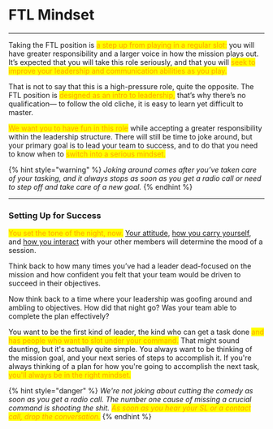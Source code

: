 # FTL Mindset

***

Taking the FTL position is <mark style="color:orange;">a step up from playing in a regular slot:</mark> you will have greater responsibility and a larger voice in how the mission plays out. It’s expected that you will take this role seriously, and that you will <mark style="color:orange;">seek to improve your leadership and communication abilities as you play.</mark>&#x20;

That is not to say that this is a high-pressure role, quite the opposite. The FTL position is <mark style="color:orange;">designed as an intro to leadership,</mark> that’s why there’s no qualification— to follow the old cliche, it is easy to learn yet difficult to master.&#x20;

<mark style="color:orange;">We want you to have fun in this role</mark> while accepting a greater responsibility within the leadership structure. There will still be time to joke around, but your primary goal is to lead your team to success, and to do that you need to know when to <mark style="color:orange;">switch into a serious mindset.</mark>

{% hint style="warning" %}
_Joking around comes after you’ve taken care of your tasking, and it always stops as soon as you get a radio call or need to step off and take care of a new goal._
{% endhint %}

***

### Setting Up for Success

<mark style="color:orange;">You set the tone of the night, now.</mark> [Your attitude](../effective-management/dont-show-frustration.md), [how you carry yourself](finding-something-to-do.md), and [how you interact](../effective-management/dont-blame-subordinates.md) with your other members will determine the mood of a session.&#x20;

Think back to how many times you’ve had a leader dead-focused on the mission and how confident you felt that your team would be driven to succeed in their objectives.&#x20;

Now think back to a time where your leadership was goofing around and ambling to objectives. How did that night go? Was your team able to complete the plan effectively?

You want to be the first kind of leader, the kind who can get a task done <mark style="color:orange;">and has people who want to slot under your command.</mark> That might sound daunting, but it's actually quite simple. You always want to be thinking of the mission goal, and your next series of steps to accomplish it. If you're always thinking of a plan for how you're going to accomplish the next task, <mark style="color:orange;">you'll always be in the right mindset.</mark>&#x20;

{% hint style="danger" %}
_We're not joking about cutting the comedy as soon as you get a radio call. The number one cause of missing a crucial command is shooting the shit. <mark style="color:orange;">As soon as you hear your SL or a contact call, drop the conversation.</mark>_
{% endhint %}
